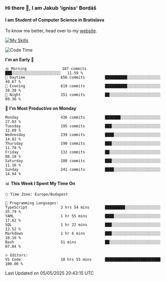 ### Hi there 👋, I am Jakub 'igniss' Bordáš

#### I am Student of Computer Science in Bratislava
To know me better, head over to my [website](https://bordas.sk).

[![My Skills](https://skillicons.dev/icons?i=js,typescript,html,css,figma,svelte,vue,next,postgresql,nest,express,nodejs)](https://bordas.sk)


<!--START_SECTION:waka-->
![Code Time](http://img.shields.io/badge/Code%20Time-1%2C872%20hrs%2011%20mins-blue)

**I'm an Early 🐤** 

```text
🌞 Morning                187 commits         ███░░░░░░░░░░░░░░░░░░░░░░   11.59 % 
🌆 Daytime                656 commits         ██████████░░░░░░░░░░░░░░░   40.67 % 
🌃 Evening                619 commits         ██████████░░░░░░░░░░░░░░░   38.38 % 
🌙 Night                  151 commits         ██░░░░░░░░░░░░░░░░░░░░░░░   09.36 % 
```
📅 **I'm Most Productive on Monday** 

```text
Monday                   436 commits         ███████░░░░░░░░░░░░░░░░░░   27.03 % 
Tuesday                  195 commits         ███░░░░░░░░░░░░░░░░░░░░░░   12.09 % 
Wednesday                239 commits         ████░░░░░░░░░░░░░░░░░░░░░   14.82 % 
Thursday                 190 commits         ███░░░░░░░░░░░░░░░░░░░░░░   11.78 % 
Friday                   132 commits         ██░░░░░░░░░░░░░░░░░░░░░░░   08.18 % 
Saturday                 180 commits         ███░░░░░░░░░░░░░░░░░░░░░░   11.16 % 
Sunday                   241 commits         ████░░░░░░░░░░░░░░░░░░░░░   14.94 % 
```


📊 **This Week I Spent My Time On** 

```text
🕑︎ Time Zone: Europe/Budapest

💬 Programming Languages: 
TypeScript               3 hrs 54 mins       █████████░░░░░░░░░░░░░░░░   35.79 % 
YAML                     1 hr 55 mins        ████░░░░░░░░░░░░░░░░░░░░░   17.62 % 
SQL                      1 hr 22 mins        ███░░░░░░░░░░░░░░░░░░░░░░   12.52 % 
Markdown                 1 hr 6 mins         ███░░░░░░░░░░░░░░░░░░░░░░   10.16 % 
Bash                     51 mins             ██░░░░░░░░░░░░░░░░░░░░░░░   07.84 % 

🔥 Editors: 
VS Code                  10 hrs 55 mins      █████████████████████████   100.00 % 
```


 Last Updated on 05/05/2025 20:43:15 UTC
<!--END_SECTION:waka-->
